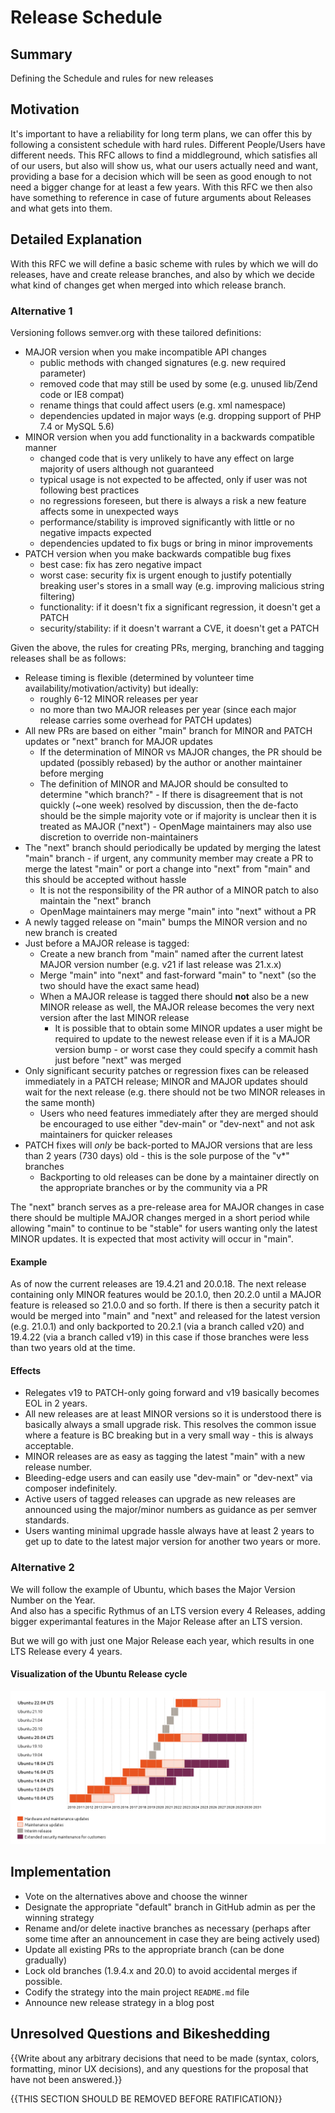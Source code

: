 # Release Schedule

## Summary

Defining the Schedule and rules for new releases

## Motivation

It's important to have a reliability for long term plans, we can offer this by following a consistent schedule with hard rules.
Different People/Users have different needs. This RFC allows to find a middleground, which satisfies all of our users, but also will show us, what our users actually need and want, providing a base for a decision which will be seen as good enough to not need a bigger change for at least a few years.
With this RFC we then also have something to reference in case of future arguments about Releases and what gets into them.

## Detailed Explanation

With this RFC we will define a basic scheme with rules by which we will do releases, have and create release branches,
and also by which we decide what kind of changes get when merged into which release branch.

### Alternative 1

Versioning follows semver.org with these tailored definitions:

- MAJOR version when you make incompatible API changes
  - public methods with changed signatures (e.g. new required parameter)
  - removed code that may still be used by some (e.g. unused lib/Zend code or IE8 compat)
  - rename things that could affect users (e.g. xml namespace)
  - dependencies updated in major ways (e.g. dropping support of PHP 7.4 or MySQL 5.6)
- MINOR version when you add functionality in a backwards compatible manner
  - changed code that is very unlikely to have any effect on large majority of users although not guaranteed
  - typical usage is not expected to be affected, only if user was not following best practices
  - no regressions foreseen, but there is always a risk a new feature affects some in unexpected ways
  - performance/stability is improved significantly with little or no negative impacts expected
  - dependencies updated to fix bugs or bring in minor improvements
- PATCH version when you make backwards compatible bug fixes
  - best case: fix has zero negative impact
  - worst case: security fix is urgent enough to justify potentially breaking user's stores in a small way (e.g. improving malicious string filtering)
  - functionality: if it doesn't fix a significant regression, it doesn't get a PATCH
  - security/stability: if it doesn't warrant a CVE, it doesn't get a PATCH

Given the above, the rules for creating PRs, merging, branching and tagging releases shall be as follows:

- Release timing is flexible (determined by volunteer time availability/motivation/activity) but ideally:
  - roughly 6-12 MINOR releases per year
  - no more than two MAJOR releases per year (since each major release carries some overhead for PATCH updates)
- All new PRs are based on either "main" branch for MINOR and PATCH updates or "next" branch for MAJOR updates
  - If the determination of MINOR vs MAJOR changes, the PR should be updated (possibly rebased) by the author or another maintainer before merging
  - The definition of MINOR and MAJOR should be consulted to determine "which branch?" - If there is disagreement that is
    not quickly (~one week) resolved by discussion, then the de-facto should be the simple majority vote or if majority
    is unclear then it is treated as MAJOR ("next") - OpenMage maintainers may also use discretion to override non-maintainers
- The "next" branch should periodically be updated by merging the latest "main" branch - if urgent, any community member
  may create a PR to merge the latest "main" or port a change into "next" from "main" and this should be accepted without hassle
  - It is not the responsibility of the PR author of a MINOR patch to also maintain the "next" branch
  - OpenMage maintainers may merge "main" into "next" without a PR
- A newly tagged release on "main" bumps the MINOR version and no new branch is created
- Just before a MAJOR release is tagged:
  - Create a new branch from "main" named after the current latest MAJOR version number (e.g. v21 if last release was 21.x.x)
  - Merge "main" into "next" and fast-forward "main" to "next" (so the two should have the exact same head)
  - When a MAJOR release is tagged there should **not** also be a new MINOR release as well, the MAJOR release becomes the
    very next version after the last MINOR release
    - It is possible that to obtain some MINOR updates a user might be required to update to the newest release even if it
      is a MAJOR version bump - or worst case they could specify a commit hash just before "next" was merged
- Only significant security patches or regression fixes can be released immediately in a PATCH release; MINOR and MAJOR
  updates should wait for the next release (e.g. there should not be two MINOR releases in the same month)
  - Users who need features immediately after they are merged should be encouraged to use either "dev-main" or "dev-next"
    and not ask maintainers for quicker releases
- PATCH fixes will *only* be back-ported to MAJOR versions that are less than 2 years (730 days) old - this is the sole
  purpose of the "v*" branches
  - Backporting to old releases can be done by a maintainer directly on the appropriate branches or by the community via a PR

The "next" branch serves as a pre-release area for MAJOR changes in case there should be multiple MAJOR changes merged in
a short period while allowing "main" to continue to be "stable" for users wanting only the latest MINOR updates. It is
expected that most activity will occur in "main".

#### Example

As of now the current releases are 19.4.21 and 20.0.18. The next release containing only MINOR features would be 20.1.0, then 20.2.0
until a MAJOR feature is released so 21.0.0 and so forth. If there is then a security patch it would be merged into "main" and "next"
and released for the latest version (e.g. 21.0.1) and only backported to 20.2.1 (via a branch called v20) and 19.4.22 (via a branch called v19) in this case
if those branches were less than two years old at the time.

#### Effects

- Relegates v19 to PATCH-only going forward and v19 basically becomes EOL in 2 years.
- All new releases are at least MINOR versions so it is understood there is basically always a small upgrade risk. This resolves 
  the common issue where a feature is BC breaking but in a very small way - this is always acceptable.
- MINOR releases are as easy as tagging the latest "main" with a new release number. 
- Bleeding-edge users and can easily use "dev-main" or "dev-next" via composer indefinitely.
- Active users of tagged releases can upgrade as new releases are announced using the major/minor numbers as guidance as per semver standards.
- Users wanting minimal upgrade hassle always have at least 2 years to get up to date to the latest major version for another two years or more.

### Alternative 2

We will follow the example of Ubuntu, which bases the Major Version Number on the Year.  
And also has a specific Rythmus of an LTS version every 4 Releases,
adding bigger experimantal features in the Major Release after an LTS version.

But we will go with just one Major Release each year, which results in one LTS Release every 4 years.


#### Visualization of the Ubuntu Release cycle

![ubuntu release stragey visualized](https://github.com/OpenMage/rfcs/raw/main/assets/Ubuntu_release_cycle_Ubuntu.png?raw=true "ubuntu release strategy visualized")

## Implementation

- Vote on the alternatives above and choose the winner
- Designate the appropriate "default" branch in GitHub admin as per the winning strategy
- Rename and/or delete inactive branches as necessary (perhaps after some time after an announcement in case they are being actively used)
- Update all existing PRs to the appropriate branch (can be done gradually)
- Lock old branches (1.9.4.x and 20.0) to avoid accidental merges if possible.
- Codify the strategy into the main project `README.md` file
- Announce new release strategy in a blog post

## Unresolved Questions and Bikeshedding

{{Write about any arbitrary decisions that need to be made (syntax, colors, formatting, minor UX decisions), and any questions for the proposal that have not been answered.}}

{{THIS SECTION SHOULD BE REMOVED BEFORE RATIFICATION}}
